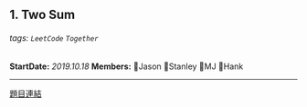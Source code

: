 ## 1. Two Sum

###### tags: `LeetCode` `Together`

**StartDate:** *2019.10.18*
**Members:** 🐣Jason 🐣Stanley 🐣MJ 🐣Hank

---

[題目連結](https://leetcode.com/problems/two-sum/)
